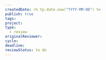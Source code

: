 ```yaml
---
createdDate: <% tp.date.now("YYYY-MM-DD") %>
publish: true
tags: 
project: 
type:
  - review
originalReviewer: 
cycle: 
deadline: 
reviewStatus: to do
---
```

